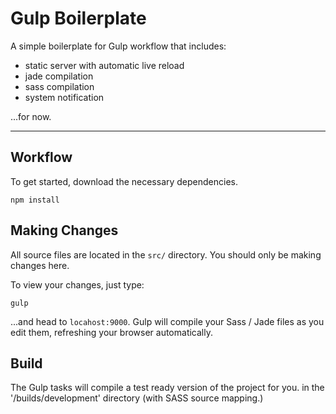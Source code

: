 # Gulp Boilerplate


A simple boilerplate for Gulp workflow that includes:

- static server with automatic live reload
- jade compilation
- sass compilation
- system notification 

...for now.

------

## Workflow

To get started, download the necessary dependencies.

```npm install```


## Making Changes

All source files are located in the `src/` directory. You should only be making changes here.

To view your changes, just type:

```gulp```

...and head to `locahost:9000`. Gulp will compile your Sass / Jade files as you edit them, refreshing your browser automatically.



## Build

The Gulp tasks will compile a test ready version of the project for you. in the '/builds/development' directory (with SASS source mapping.)
